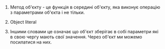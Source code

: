 1. Метод об'єкту - це функція в середині об'єкту, яка виконує операцію з параметрами об'єкта і не тільки. 

2. Object literal

3. Іншими словами це означає що об'єкт зберігає в собі параметри які в свою чергу мають свої значення. Через об'єкт ми можемо посилатися на них.
